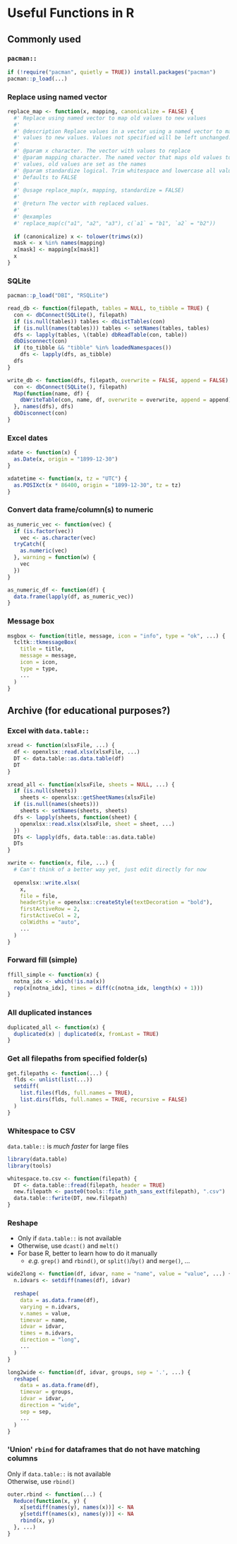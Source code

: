 # Useful Functions in R

## Commonly used

### `pacman::`

```r
if (!require("pacman", quietly = TRUE)) install.packages("pacman")
pacman::p_load(...)
```

### Replace using named vector

```r
replace_map <- function(x, mapping, canonicalize = FALSE) {
  #' Replace using named vector to map old values to new values
  #' 
  #' @description Replace values in a vector using a named vector to map old 
  #' values to new values. Values not specified will be left unchanged.
  #' 
  #' @param x character. The vector with values to replace
  #' @param mapping character. The named vector that maps old values to new 
  #' values, old values are set as the names
  #' @param standardize logical. Trim whitespace and lowercase all values 
  #' Defaults to FALSE
  #' 
  #' @usage replace_map(x, mapping, standardize = FALSE)
  #' 
  #' @return The vector with replaced values.
  #' 
  #' @examples
  #' replace_map(c("a1", "a2", "a3"), c(`a1` = "b1", `a2` = "b2"))
  
  if (canonicalize) x <- tolower(trimws(x))
  mask <- x %in% names(mapping)
  x[mask] <- mapping[x[mask]]
  x
}
```

### SQLite

```r
pacman::p_load("DBI", "RSQLite")

read_db <- function(filepath, tables = NULL, to_tibble = TRUE) {
  con <- dbConnect(SQLite(), filepath)
  if (is.null(tables)) tables <- dbListTables(con)
  if (is.null(names(tables))) tables <- setNames(tables, tables)
  dfs <- lapply(tables, \(table) dbReadTable(con, table))
  dbDisconnect(con)
  if (to_tibble && "tibble" %in% loadedNamespaces())
    dfs <- lapply(dfs, as_tibble)
  dfs
}

write_db <- function(dfs, filepath, overwrite = FALSE, append = FALSE) {
  con <- dbConnect(SQLite(), filepath)
  Map(function(name, df) {
    dbWriteTable(con, name, df, overwrite = overwrite, append = append)
  }, names(dfs), dfs)
  dbDisconnect(con)
}
```

### Excel dates

```r
xdate <- function(x) {
  as.Date(x, origin = "1899-12-30")
}

xdatetime <- function(x, tz = "UTC") {
  as.POSIXct(x * 86400, origin = "1899-12-30", tz = tz)
}
```

### Convert data frame/column(s) to numeric

```r
as_numeric_vec <- function(vec) {
  if (is.factor(vec))
    vec <- as.character(vec)
  tryCatch({
    as.numeric(vec)
  }, warning = function(w) {
    vec
  })
}

as_numeric_df <- function(df) {
  data.frame(lapply(df, as_numeric_vec))
}
```

### Message box

```r
msgbox <- function(title, message, icon = "info", type = "ok", ...) {
  tcltk::tkmessageBox(
    title = title,
    message = message,
    icon = icon,
    type = type,
    ...
  )
}
```

## Archive (for educational purposes?)

### Excel with `data.table::`

```r
xread <- function(xlsxFile, ...) {
  df <- openxlsx::read.xlsx(xlsxFile, ...)
  DT <- data.table::as.data.table(df)
  DT
}

xread_all <- function(xlsxFile, sheets = NULL, ...) {
  if (is.null(sheets))
    sheets <- openxlsx::getSheetNames(xlsxFile)
  if (is.null(names(sheets)))
    sheets <- setNames(sheets, sheets)
  dfs <- lapply(sheets, function(sheet) {
    openxlsx::read.xlsx(xlsxFile, sheet = sheet, ...)
  })
  DTs <- lapply(dfs, data.table::as.data.table)
  DTs
}

xwrite <- function(x, file, ...) {
  # Can't think of a better way yet, just edit directly for now
  
  openxlsx::write.xlsx(
    x,
    file = file,
    headerStyle = openxlsx::createStyle(textDecoration = "bold"),
    firstActiveRow = 2,
    firstActiveCol = 2,
    colWidths = "auto",
    ...
  )
}
```

### Forward fill (simple)

```r
ffill_simple <- function(x) {
  notna_idx <- which(!is.na(x))
  rep(x[notna_idx], times = diff(c(notna_idx, length(x) + 1)))
}
```

### All duplicated instances

```r
duplicated_all <- function(x) {
  duplicated(x) | duplicated(x, fromLast = TRUE)
}
```

### Get all filepaths from specified folder(s)

```r
get.filepaths <- function(...) {
  flds <- unlist(list(...))
  setdiff(
    list.files(flds, full.names = TRUE),
    list.dirs(flds, full.names = TRUE, recursive = FALSE)
  )
}
```

### Whitespace to CSV

`data.table::` is _much faster_ for large files

```r
library(data.table)
library(tools)

whitespace.to.csv <- function(filepath) {
  DT <- data.table::fread(filepath, header = TRUE)
  new.filepath <- paste0(tools::file_path_sans_ext(filepath), ".csv")
  data.table::fwrite(DT, new.filepath)
}
```

### Reshape

- Only if `data.table::` is not available
- Otherwise, use `dcast()` and `melt()`
- For base R, better to learn how to do it manually
  - _e.g._ `grep()` and `rbind()`, or `split()`/`by()` and `merge()`, ...

```r
wide2long <- function(df, idvar, name = "name", value = "value", ...) {
  n.idvars <- setdiff(names(df), idvar)
  
  reshape(
    data = as.data.frame(df),
    varying = n.idvars,
    v.names = value,
    timevar = name,
    idvar = idvar,
    times = n.idvars,
    direction = "long",
    ...
  )
}

long2wide <- function(df, idvar, groups, sep = '.', ...) {
  reshape(
    data = as.data.frame(df),
    timevar = groups,
    idvar = idvar,
    direction = "wide",
    sep = sep,
    ...
  )
}
```

### 'Union' `rbind` for dataframes that do not have matching columns

Only if `data.table::` is not available  
Otherwise, use `rbind()`  

```r
outer.rbind <- function(...) {
  Reduce(function(x, y) {
    x[setdiff(names(y), names(x))] <- NA
    y[setdiff(names(x), names(y))] <- NA
    rbind(x, y)
  }, ...)
}
```
